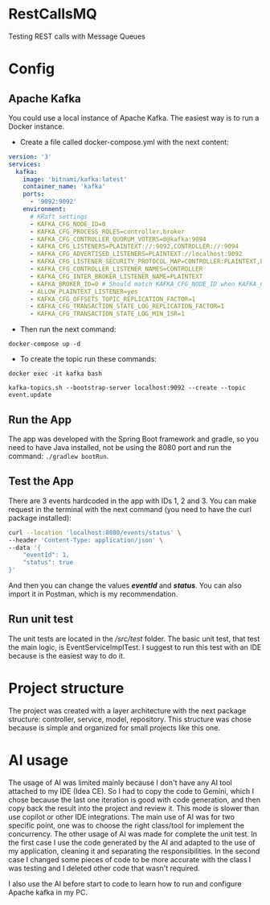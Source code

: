 # RestCallsMQ
Testing REST calls with Message Queues

# Config
## Apache Kafka
You could use a local instance of Apache Kafka. The easiest way is to run a Docker instance.

- Create a file called docker-compose.yml with the next content:
``` yml
version: '3'
services:
  kafka:
    image: 'bitnami/kafka:latest'
    container_name: 'kafka'
    ports:
      - '9092:9092'
    environment:
      # KRaft settings
      - KAFKA_CFG_NODE_ID=0
      - KAFKA_CFG_PROCESS_ROLES=controller,broker
      - KAFKA_CFG_CONTROLLER_QUORUM_VOTERS=0@kafka:9094
      - KAFKA_CFG_LISTENERS=PLAINTEXT://:9092,CONTROLLER://:9094
      - KAFKA_CFG_ADVERTISED_LISTENERS=PLAINTEXT://localhost:9092
      - KAFKA_CFG_LISTENER_SECURITY_PROTOCOL_MAP=CONTROLLER:PLAINTEXT,PLAINTEXT:PLAINTEXT
      - KAFKA_CFG_CONTROLLER_LISTENER_NAMES=CONTROLLER
      - KAFKA_CFG_INTER_BROKER_LISTENER_NAME=PLAINTEXT
      - KAFKA_BROKER_ID=0 # Should match KAFKA_CFG_NODE_ID when KAFKA_CFG_PROCESS_ROLES includes "broker"
      - ALLOW_PLAINTEXT_LISTENER=yes
      - KAFKA_CFG_OFFSETS_TOPIC_REPLICATION_FACTOR=1
      - KAFKA_CFG_TRANSACTION_STATE_LOG_REPLICATION_FACTOR=1
      - KAFKA_CFG_TRANSACTION_STATE_LOG_MIN_ISR=1
```
- Then run the next command:

`docker-compose up -d`

- To create the topic run these commands:

`docker exec -it kafka bash`

`kafka-topics.sh --bootstrap-server localhost:9092 --create --topic event.update`

## Run the App
The app was developed with the Spring Boot framework and gradle, so you need to have Java installed, not be using
the 8080 port and run the command: `./gradlew bootRun`.

## Test the App
There are 3 events hardcoded in the app with IDs 1, 2 and 3. You can make request in the terminal with the next command (you need to have the curl package installed):
``` bash
curl --location 'localhost:8080/events/status' \
--header 'Content-Type: application/json' \
--data '{
    "eventId": 1,
    "status": true
}'
```
And then you can change the values ***eventId*** and ***status***. You can also import it in Postman, which is my recommendation.

## Run unit test
The unit tests are located in the */src/test* folder. The basic unit test, that test the main logic, is EventServiceImplTest.
I suggest to run this test with an IDE because is the easiest way to do it.

# Project structure
The project was created with a layer architecture with the next package structure: controller, service, model, repository. This structure was chose because is simple and organized for small projects like this one.

# AI usage
The usage of AI was limited mainly because I don't have any AI tool attached to my IDE (Idea CE). So I had to copy the code to Gemini, which I chose because the last one iteration is good with code generation, and then copy back the result into the project and review it.
This mode is slower than use copilot or other IDE integrations. The main use of AI was for two specific point, one was to choose the right class/tool for implement the concurrency. The other usage of AI was made for complete the unit test.
In the first case I use the code generated by the AI and adapted to the use of my application, cleaning it and separating the responsibilities.
In the second case I changed some pieces of code to be more accurate with the class I was testing and I deleted other code that wasn't required.

I also use the AI before start to code to learn how to run and configure Apache kafka in my PC.